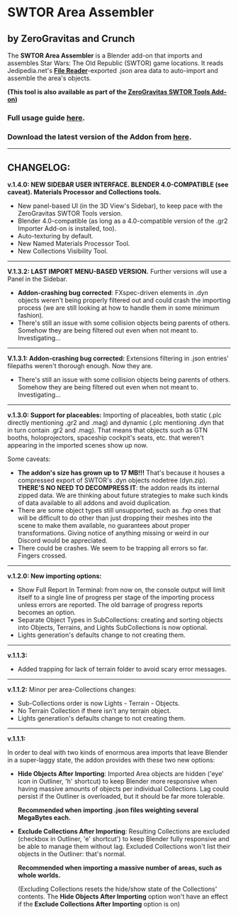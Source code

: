 # SWTOR Area Assembler
## by ZeroGravitas and Crunch
The **SWTOR Area Assembler** is a Blender add-on that imports and assembles Star Wars: The Old Republic (SWTOR) game locations. It reads Jedipedia.net's **[File Reader](https://swtor.jedipedia.net/reader)**-exported .json area data to auto-import and assemble the area's objects.

**(This tool is also available as part of the [ZeroGravitas SWTOR Tools Add-on](https://github.com/SWTOR-Slicers/ZG-SWTOR-Tools))**

### Full usage guide **[here](https://github.com/SWTOR-Slicers/WikiPedia/wiki/Assembling-SWTOR-Game-Areas-via-the-SWTOR-Area-Assembler-Addon-for-Blender)**.


### Download the latest version of the Addon from **[here](https://github.com/SWTOR-Slicers/SWTOR-Area-Assembler/releases)**.

___

## CHANGELOG:

**v.1.4.0: NEW SIDEBAR USER INTERFACE. BLENDER 4.0-COMPATIBLE (see caveat). Materials Processor and Collections tools.**
* New panel-based UI (in the 3D View's Sidebar), to keep pace with the ZeroGravitas SWTOR Tools version.
* Blender 4.0-compatible (as long as a 4.0-compatible version of the .gr2 Importer Add-on is installed, too).
* Auto-texturing by default.
* New Named Materials Processor Tool.
* New Collections Visibility Tool.
---

**V.1.3.2: LAST IMPORT MENU-BASED VERSION.** Further versions will use a Panel in the Sidebar.

* **Addon-crashing bug corrected**: FXspec-driven elements in .dyn objects weren't being properly filtered out and could crash the importing process (we are still looking at how to handle them in some minimum fashion).
* There's still an issue with some collision objects being parents of others. Somehow they are being filtered out even when not meant to. Investigating…
___
**V.1.3.1: Addon-crashing bug corrected:**
Extensions filtering in .json entries' filepaths weren't thorough enough. Now they are.
* There's still an issue with some collision objects being parents of others. Somehow they are being filtered out even when not meant to. Investigating…
___
**v.1.3.0: Support for placeables:**
Importing of placeables, both static (.plc directly mentioning .gr2 and .mag) and dynamic (.plc mentioning .dyn that in turn contain .gr2 and .mag). That means that objects such as GTN booths, holoprojectors, spaceship cockpit's seats, etc. that weren't appearing in the imported scenes show up now.

Some caveats:
* **The addon's size has grown up to 17 MB!!!** That's because it houses a compressed export of SWTOR's .dyn objects nodetree (dyn.zip). **THERE'S NO NEED TO DECOMPRESS IT**: the addon reads its internal zipped data. We are thinking about future strategies to make such kinds of data available to all addons and avoid duplication.
* There are some object types still unsupported, such as .fxp ones that will be difficult to do other than just dropping their meshes into the scene to make them available, no guarantees about proper transformations. Giving notice of anything missing or weird in our Discord would be appreciated.
* There could be crashes. We seem to be trapping all errors so far. Fingers crossed.
---
**v.1.2.0: New importing options:**
* Show Full Report In Terminal: from now on, the console output will limit itself to a single line of progress per stage of the importing process unless errors are reported. The old barrage of progress reports becomes an option.
* Separate Object Types in SubCollections: creating and sorting objects into Objects, Terrains, and Lights SubCollections is now optional.
* Lights generation's defaults change to not creating them.
---
**v.1.1.3:**

* Added trapping for lack of terrain folder to avoid scary error messages.
---
**v.1.1.2:**
Minor per area-Collections changes:
* Sub-Collections order is now Lights - Terrain - Objects.
* No Terrain Collection if there isn't any terrain object.
* Lights generation's defaults change to not creating them.
---
**v.1.1.1:**

In order to deal with two kinds of enormous area imports that leave Blender in a super-laggy state, the addon provides with these two new options:

* **Hide Objects After Importing**:
    Imported Area objects are hidden ('eye' icon in Outliner, 'h' shortcut) to keep Blender more responsive when having massive amounts of objects per individual Collections. Lag could persist if the Outliner is overloaded, but it should be far more tolerable.
    
     **Recommended when importing .json files weighting several MegaBytes each.**

* **Exclude Collections After Importing**:
    Resulting Collections are excluded (checkbox in Outliner, 'e' shortcut') to keep Blender fully responsive and be able to manage them without lag. Excluded Collections won't list their objects in the Outliner: that's normal.

    **Recommended when importing a massive number of areas, such as whole worlds.**
    
    (Excluding Collections resets the hide/show state of the Collections' contents. The **Hide Objects After Importing** option won't have an effect if the **Exclude Collections After Importing** option is on)
